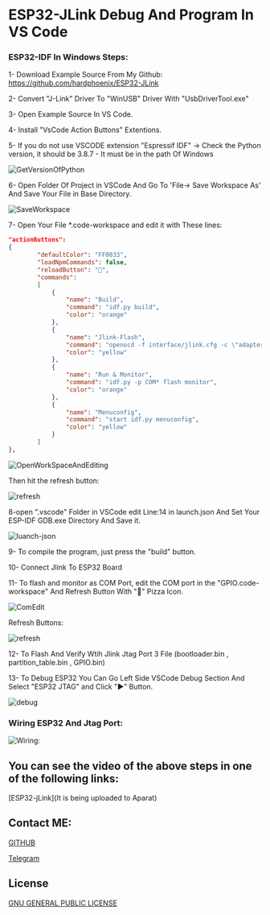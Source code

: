 # ESP32-JLink Debug And Program In VS Code

### ESP32-IDF In Windows Steps:


1- Download Example Source From My Github: https://github.com/hardphoenix/ESP32-JLink

2- Convert "J-Link" Driver To "WinUSB" Driver With "UsbDriverTool.exe"

3- Open Example Source In VS Code.

4- Install "VsCode Action Buttons" Extentions.

5- If you do not use VSCODE extension "Espressif IDF" -> Check the Python version,
   it should be 3.8.7 - It must be in the path Of Windows

![GetVersionOfPython](https://github.com/hardphoenix/ESP32-JLink/blob/main/image/PythonVer.png)

6- Open Folder Of Project in VSCode And Go To 'File-> Save Workspace As' And Save Your File in Base Directory.

![SaveWorkspace](https://github.com/hardphoenix/ESP32-JLink/blob/main/image/FileWorkspace.png)

7- Open Your File *.code-workspace  and edit it with These lines:

```json
"actionButtons": 
{
        "defaultColor": "FF0033",
        "loadNpmCommands": false,
        "reloadButton": "🍕",
        "commands": 
        [
            {
                "name": "Build",
                "command": "idf.py build",
                "color": "orange"
            },
            {
                "name": "Jlink-Flash",
                "command": "openocd -f interface/jlink.cfg -c \"adapter speed 20000\" -f target/esp32.cfg -c \"program_esp32 build/GPIO.bin 0x10000 verify reset exit\"",
                "color": "yellow"
            },
            {
                "name": "Run & Monitor",
                "command": "idf.py -p COM* flash monitor",
                "color": "orange"
            },
            {
                "name": "Menuconfig",
                "command": "start idf.py menuconfig",
                "color": "yellow"
            }
        ]
},

```

![OpenWorkSpaceAndEditing](https://github.com/hardphoenix/ESP32-JLink/blob/main/image/edit.png)

Then hit the refresh button:

![refresh](https://github.com/hardphoenix/ESP32-JLink/blob/main/image/refresh.png)

8-open ".vscode" Folder in VSCode edit Line:14 in launch.json And Set Your ESP-IDF GDB.exe Directory And Save it.

![luanch-json](https://github.com/hardphoenix/ESP32-JLink/blob/main/image/gdbpath.png)

9- To compile the program, just press the "build" button.

10- Connect Jlink To ESP32 Board

11- To flash and monitor as COM Port, edit the COM port in the "GPIO.code-workspace" And Refresh Button With "🍕" Pizza Icon.

![ComEdit](https://github.com/hardphoenix/ESP32-JLink/blob/main/image/editCom.png)

Refresh Buttons:

![refresh](https://github.com/hardphoenix/ESP32-JLink/blob/main/image/refresh.png)

12- To Flash And Verify Wtih Jlink Jtag Port 3 File (bootloader.bin , partition_table.bin , GPIO.bin)

13- To Debug ESP32 You Can Go Left Side VSCode Debug Section And Select "ESP32 JTAG" and Click "▶" Button.

![debug](https://github.com/hardphoenix/ESP32-JLink/blob/main/image/debug.png)

### Wiring ESP32 And Jtag Port:

![Wiring:](https://github.com/hardphoenix/ESP32-JLink/blob/main/image/ESP32-JLINK_Wiring.png)


## You can see the video of the above steps in one of the following links:

[ESP32-jLink](It is being uploaded to Aparat)


## Contact ME:
[GITHUB](https://github.com/hardphoenix)

[Telegram](https://t.me/mhtaheri_ir)

## License
[GNU GENERAL PUBLIC LICENSE](https://github.com/hardphoenix/ESP32-JLink/blob/main/LICENSE)